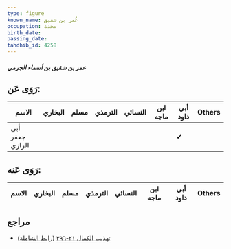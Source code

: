 ```yaml
---
type: figure
known_name: عُمَر بن شقيق
occupation: محدث
birth_date:
passing_date:
tahdhib_id: 4258
---
```

##### عمر بن شقيق بن أسماء الجرمي

## رَوَى عَن:
| الاسم           | البخاري | مسلم | الترمذي | النسائي | ابن ماجه | أبي داود | Others |
| --------------- | ------- | ---- | ------- | ------- | -------- | -------- | ------ |
| أبي جعفر الرازي |         |      |         |         |          | ✔        |        |
## رَوَى عَنه:
| الاسم | البخاري | مسلم | الترمذي | النسائي | ابن ماجه | أبي داود | Others |
| ----- | ------- | ---- | ------- | ------- | -------- | -------- | ------ |
## مراجع
- [تهذيب الكمال ٢١-٣٩٦](obsidian://open?vault=Tahdhib-al-Kamal&file=Figures/٤٢٥٨-عمر%20بن%20شقيق%20بن%20أسماء%20الجرمي) ([رابط الشاملة](https://shamela.ws/book/3722/11043))